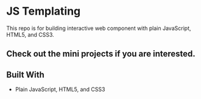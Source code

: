 # JS Templating
This repo is for building interactive web component with plain JavaScript, HTML5, and CSS3.

## Check out the mini projects if you are interested.

## Built With

* Plain JavaScript, HTML5, and CSS3